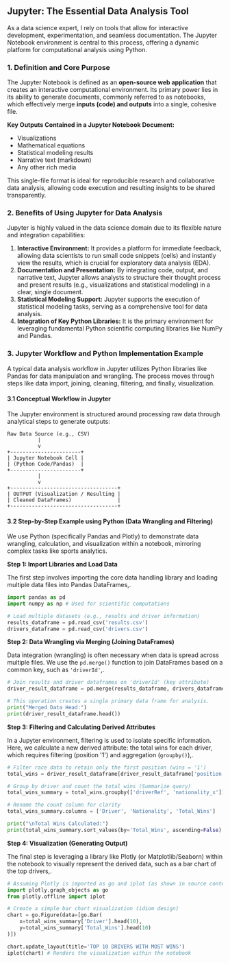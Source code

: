 ## Jupyter: The Essential Data Analysis Tool

As a data science expert, I rely on tools that allow for interactive development, experimentation, and seamless documentation. The Jupyter Notebook environment is central to this process, offering a dynamic platform for computational analysis using Python.

### 1. Definition and Core Purpose

The Jupyter Notebook is defined as an **open-source web application** that creates an interactive computational environment. Its primary power lies in its ability to generate documents, commonly referred to as notebooks, which effectively merge **inputs (code) and outputs** into a single, cohesive file.

**Key Outputs Contained in a Jupyter Notebook Document:**

*   Visualizations
*   Mathematical equations
*   Statistical modeling results
*   Narrative text (markdown)
*   Any other rich media

This single-file format is ideal for reproducible research and collaborative data analysis, allowing code execution and resulting insights to be shared transparently.

### 2. Benefits of Using Jupyter for Data Analysis

Jupyter is highly valued in the data science domain due to its flexible nature and integration capabilities:

1.  **Interactive Environment:** It provides a platform for immediate feedback, allowing data scientists to run small code snippets (cells) and instantly view the results, which is crucial for exploratory data analysis (EDA).
2.  **Documentation and Presentation:** By integrating code, output, and narrative text, Jupyter allows analysts to structure their thought process and present results (e.g., visualizations and statistical modeling) in a clear, single document.
3.  **Statistical Modeling Support:** Jupyter supports the execution of statistical modeling tasks, serving as a comprehensive tool for data analysis.
4.  **Integration of Key Python Libraries:** It is the primary environment for leveraging fundamental Python scientific computing libraries like NumPy and Pandas.

### 3. Jupyter Workflow and Python Implementation Example

A typical data analysis workflow in Jupyter utilizes Python libraries like Pandas for data manipulation and wrangling. The process moves through steps like data import, joining, cleaning, filtering, and finally, visualization.

#### 3.1 Conceptual Workflow in Jupyter

The Jupyter environment is structured around processing raw data through analytical steps to generate outputs:

```ascii
Raw Data Source (e.g., CSV)
          |
          v
+-----------------------+
| Jupyter Notebook Cell |
| (Python Code/Pandas)  |
+-----------------------+
          |
          v
+-----------------------------------+
| OUTPUT (Visualization / Resulting |
| Cleaned DataFrames)               |
+-----------------------------------+
```

#### 3.2 Step-by-Step Example using Python (Data Wrangling and Filtering)

We use Python (specifically Pandas and Plotly) to demonstrate data wrangling, calculation, and visualization within a notebook, mirroring complex tasks like sports analytics.

**Step 1: Import Libraries and Load Data**

The first step involves importing the core data handling library and loading multiple data files into Pandas DataFrames,.

```python
import pandas as pd
import numpy as np # Used for scientific computations

# Load multiple datasets (e.g., results and driver information)
results_dataframe = pd.read_csv('results.csv')
drivers_dataframe = pd.read_csv('drivers.csv')
```

**Step 2: Data Wrangling via Merging (Joining DataFrames)**

Data integration (wrangling) is often necessary when data is spread across multiple files. We use the `pd.merge()` function to join DataFrames based on a common key, such as `'driverId'`,.

```python
# Join results and driver dataframes on 'driverId' (key attribute)
driver_result_dataframe = pd.merge(results_dataframe, drivers_dataframe, on='driverId')

# This operation creates a single primary data frame for analysis.
print("Merged Data Head:")
print(driver_result_dataframe.head())
```

**Step 3: Filtering and Calculating Derived Attributes**

In a Jupyter environment, filtering is used to isolate specific information. Here, we calculate a new derived attribute: the total wins for each driver, which requires filtering (position '1') and aggregation (`groupby()`),.

```python
# Filter race data to retain only the first position (wins = '1')
total_wins = driver_result_dataframe[driver_result_dataframe['position'] == '1']

# Group by driver and count the total wins (Summarize query)
total_wins_summary = total_wins.groupby(['driverRef', 'nationality_x'])['position'].count().reset_index()

# Rename the count column for clarity
total_wins_summary.columns = ['Driver', 'Nationality', 'Total_Wins']

print("\nTotal Wins Calculated:")
print(total_wins_summary.sort_values(by='Total_Wins', ascending=False).head())
```

**Step 4: Visualization (Generating Output)**

The final step is leveraging a library like Plotly (or Matplotlib/Seaborn) within the notebook to visually represent the derived data, such as a bar chart of the top drivers,.

```python
# Assuming Plotly is imported as go and iplot (as shown in source context)
import plotly.graph_objects as go
from plotly.offline import iplot

# Create a simple bar chart visualization (idiom design)
chart = go.Figure(data=[go.Bar(
    x=total_wins_summary['Driver'].head(10), 
    y=total_wins_summary['Total_Wins'].head(10)
)])

chart.update_layout(title='TOP 10 DRIVERS WITH MOST WINS')
iplot(chart) # Renders the visualization within the notebook
```
